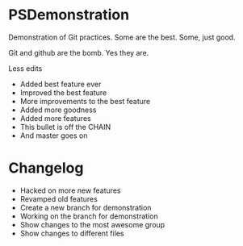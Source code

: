 PSDemonstration
===============

Demonstration of Git practices.  Some are the best.  Some, just good.

Git and github are the bomb.  Yes they are.

Less edits

* Added best feature ever
* Improved the best feature
* More improvements to the best feature
* Added more goodness
* Added more features
* This bullet is off the CHAIN
* And master goes on

Changelog
=========
* Hacked on more new features
* Revamped old features
* Create a new branch for demonstration
* Working on the branch for demonstration
* Show changes to the most awesome group
* Show changes to different files
